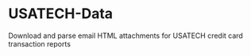 # USATECH-Data
Download and parse email HTML attachments for USATECH credit card transaction reports
